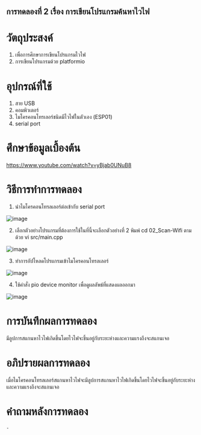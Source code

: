 ## การทดลองที่ 2 เรื่อง การเขียนโปรแกรมค้นหาไวไฟ
# วัตถุประสงค์
1. เพื่อการศึกษาการเขียนโปรแกรมไวไฟ
2. การเขียนโปรแกรมด้วย platformio
# อุปกรณ์ที่ใช้
1. สาย USB
2. คอมพิวเตอร์
3. ไมโครคอนโทรเลอร์ชนิดมีไวไฟในตัวเอง (ESP01)
4. serial port
# ศึกษาข้อมูลเบื้องต้น
https://www.youtube.com/watch?v=yBjab0UNuB8
# วิธีการทำการทดลอง
1. นำไมโครคอนโทรลเลอร์ต่อเข้ากับ serial port

![image](https://user-images.githubusercontent.com/80881207/112421906-94576900-8d62-11eb-84b7-6951dd2244be.png)

2. เลือกตัวอย่างโปรแกรมที่ต้องการใช้ในที่นี้จะเลือกตัวอย่างที่ 2 พิมพ์ cd 02_Scan-Wifi ตามด้วย vi src/main.cpp

![image](https://user-images.githubusercontent.com/80881207/112421919-9c170d80-8d62-11eb-9152-a35f01fbebd3.png)

3. ทำการอัปโหลดโปรแกรมเข้าไมโครคอนโทรลเลอร์
 
 ![image](https://user-images.githubusercontent.com/80881207/112421933-a46f4880-8d62-11eb-91dc-02d3990446de.png)

4. ใช้คำสั่ง pio device monitor เพื่อดูผลลัพธ์ที่แสดงผลออกมา

 ![image](https://user-images.githubusercontent.com/80881207/112421957-adf8b080-8d62-11eb-975e-68e09a39e09a.png)


# การบันทึกผลการทดลอง
มีลูปการสแกนหาไวไฟเกิดขึ้นโดยไวไฟจะขึ้นอยู่กับระยะห่างและความแรงถึงจะสแกนเจอ
# อภิปรายผลการทดลอง
เมื่อไมโครคอนโทรลเลอร์สแกนหาไวไฟจะมีลูปการสแกนหาไวไฟเกิดขึ้นโดยไวไฟจะขึ้นอยู่กับระยะห่างและความแรงถึงจะสแกนเจอ
# คำถามหลังการทดลอง
	-
